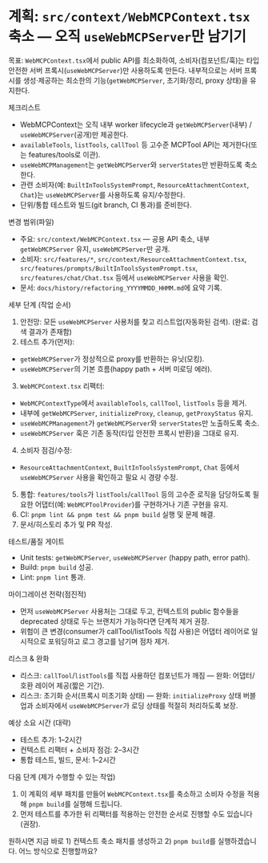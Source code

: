 # 계획: `src/context/WebMCPContext.tsx` 축소 — 오직 `useWebMCPServer`만 남기기

목표: `WebMCPContext.tsx`에서 public API를 최소화하여, 소비자(컴포넌트/훅)는 타입 안전한 서버 프록시(`useWebMCPServer`)만 사용하도록 만든다. 내부적으로는 서버 프록시를 생성·제공하는 최소한의 기능(`getWebMCPServer`, 초기화/정리, proxy 상태)을 유지한다.

체크리스트
- WebMCPContext는 오직 내부 worker lifecycle과 `getWebMCPServer`(내부) / `useWebMCPServer`(공개)만 제공한다.
- `availableTools`, `listTools`, `callTool` 등 고수준 MCPTool API는 제거한다(또는 features/tools로 이관).
- `useWebMCPManagement`는 `getWebMCPServer`와 `serverStates`만 반환하도록 축소한다.
- 관련 소비자(예: `BuiltInToolsSystemPrompt`, `ResourceAttachmentContext`, `Chat`)는 `useWebMCPServer`를 사용하도록 유지/수정한다.
- 단위/통합 테스트와 빌드(git branch, CI 통과)를 준비한다.

변경 범위(파일)
- 주요: `src/context/WebMCPContext.tsx` — 공용 API 축소, 내부 `getWebMCPServer` 유지, `useWebMCPServer`만 공개.
- 소비자: `src/features/*`, `src/context/ResourceAttachmentContext.tsx`, `src/features/prompts/BuiltInToolsSystemPrompt.tsx`, `src/features/chat/Chat.tsx` 등에서 `useWebMCPServer` 사용을 확인.
- 문서: `docs/history/refactoring_YYYYMMDD_HHMM.md`에 요약 기록.

세부 단계 (작업 순서)
1) 안전망: 모든 `useWebMCPServer` 사용처를 찾고 리스트업(자동화된 검색). (완료: 검색 결과가 존재함)
2) 테스트 추가(먼저):
  - `getWebMCPServer`가 정상적으로 proxy를 반환하는 유닛(모킹).
  - `useWebMCPServer`의 기본 흐름(happy path + 서버 미로딩 에러).
3) `WebMCPContext.tsx` 리팩터:
  - `WebMCPContextType`에서 `availableTools`, `callTool`, `listTools` 등을 제거.
  - 내부에 `getWebMCPServer`, `initializeProxy`, `cleanup`, `getProxyStatus` 유지.
  - `useWebMCPManagement`가 `getWebMCPServer`와 `serverStates`만 노출하도록 축소.
  - `useWebMCPServer` 훅은 기존 동작(타입 안전한 프록시 반환)을 그대로 유지.
4) 소비자 점검/수정:
  - `ResourceAttachmentContext`, `BuiltInToolsSystemPrompt`, `Chat` 등에서 `useWebMCPServer` 사용을 확인하고 필요 시 경량 수정.
5) 통합: `features/tools`가 `listTools`/`callTool` 등의 고수준 로직을 담당하도록 필요한 어댑터(예: `WebMCPToolProvider`)를 구현하거나 기존 구현을 유지.
6) CI: `pnpm lint && pnpm test && pnpm build` 실행 및 문제 해결.
7) 문서/히스토리 추가 및 PR 작성.

테스트/품질 게이트
- Unit tests: `getWebMCPServer`, `useWebMCPServer` (happy path, error path).
- Build: `pnpm build` 성공.
- Lint: `pnpm lint` 통과.

마이그레이션 전략(점진적)
- 먼저 `useWebMCPServer` 사용처는 그대로 두고, 컨텍스트의 public 함수들을 deprecated 상태로 두는 브랜치가 가능하다면 단계적 제거 권장.
- 위험이 큰 변경(consumer가 callTool/listTools 직접 사용)은 어댑터 레이어로 일시적으로 포워딩하고 로그 경고를 남기며 점차 제거.

리스크 & 완화
- 리스크: `callTool`/`listTools`를 직접 사용하던 컴포넌트가 깨짐 — 완화: 어댑터/호환 레이어 제공(짧은 기간).
- 리스크: 초기화 순서(프록시 미초기화 상태) — 완화: `initializeProxy` 상태 버블업과 소비자에서 `useWebMCPServer`가 로딩 상태를 적절히 처리하도록 보장.

예상 소요 시간 (대략)
- 테스트 추가: 1–2시간
- 컨텍스트 리팩터 + 소비자 점검: 2–3시간
- 통합 테스트, 빌드, 문서: 1–2시간

다음 단계 (제가 수행할 수 있는 작업)
1. 이 계획의 세부 패치를 만들어 `WebMCPContext.tsx`를 축소하고 소비자 수정을 적용해 `pnpm build`를 실행해 드립니다.
2. 먼저 테스트를 추가한 뒤 리팩터를 적용하는 안전한 순서로 진행할 수도 있습니다 (권장).

원하시면 지금 바로 1) 컨텍스트 축소 패치를 생성하고 2) `pnpm build`를 실행하겠습니다. 어느 방식으로 진행할까요?
